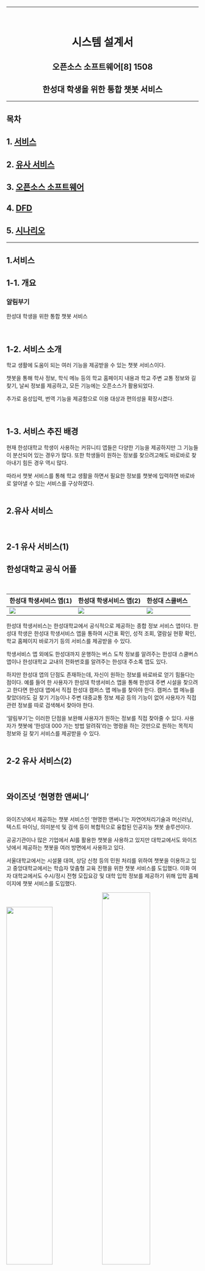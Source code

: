 
<hr>

</br>

<center>

# 시스템 설계서
## 오픈소스 소프트웨어[8] 1508
## 한성대 학생을 위한 통합 챗봇 서비스


</center>

<hr>

## 목차

## 1. [서비스](#1서비스) 

## 2. [유사 서비스](#2유사-서비스)
   
## 3. [오픈소스 소프트웨어](#3오픈소스-소프트웨어)  

## 4. [DFD](#4dfd)  

## 5. [시나리오](#5시나리오)  


<hr>



## 1.서비스

## 1-1. 개요

### 알림부기  
한성대 학생을 위한 통합 챗봇 서비스 



</br>

## 1-2. 서비스 소개

학교 생활에 도움이 되는 여러 기능을 제공받을 수 있는 챗봇 서비스이다.

챗봇을 통해 학사 정보, 학식 메뉴 등의 학교 홈페이지 내용과 학교 주변 교통 정보와 길찾기, 날씨 정보를 제공하고, 모든 기능에는 오픈소스가 활용되었다.

추가로 음성입력, 번역 기능을 제공함으로 이용 대상과 편의성을 확장시켰다.

</br>

## 1-3. 서비스 추진 배경
 현재 한성대학교 학생이 사용하는 커뮤니티 앱들은 다양한 기능을 제공하지만 그 기능들이 분산되어 있는 경우가 많다. 또한 학생들이 원하는 정보를 찾으려고해도 바로바로 찾아내기 힘든 경우 역시 많다.
 

 따라서 챗봇 서비스를 통해 학교 생활을 하면서 필요한 정보를 챗봇에 입력하면 바로바로 알아낼 수 있는 서비스를 구상하였다. 
</br>
</br>

## 2.유사 서비스
</br>

## 2-1 유사 서비스(1)


## 한성대학교 공식 어플
<br>

|한성대 학생서비스 앱(1)|한성대 학생서비스 앱(2)|한성대 스쿨버스|
|---|---|---|
|<img src="media/hansung main.png">|<img src="media/hansung menu.png">|<img src="media/hansung bus.jpeg">|


한성대 학생서비스는 한성대학교에서 공식적으로 제공하는 종합 정보 서비스 앱이다. 한성대 학생은 한성대 학생서비스 앱을 통하여 시간표 확인, 성적 조회, 열람실 현황 확인, 학교 홈페이지 바로가기 등의 서비스를 제공받을 수 있다.


학생서비스 앱 외에도 한성대까지 운행하는 버스 도착 정보를 알려주는 한성대 스쿨버스 앱이나 한성대학교 교내의 전화번호를 알려주는 한성대 주소록 앱도 있다.


하지만 한성대 앱의 단점도 존재하는데, 자신이 원하는 정보를 바로바로 얻기 힘들다는 점이다. 예를 들어 한 사용자가 한성대 학생서비스 앱을 통해 한성대 주변 시설을 찾으려고 한다면 한성대 앱에서 직접 한성대 캠퍼스 맵 메뉴를 찾아야 한다. 캠퍼스 맵 메뉴를 찾았더라도 길 찾기 기능이나 주변 대중교통 정보 제공 등의 기능이 없어 사용자가 직접 관련 정보를 따로 검색해서 찾아야 한다.


‘알림부기’는 이러한 단점을 보완해 사용자가 원하는 정보를 직접 찾아줄 수 있다. 사용자가 챗봇에 ‘한성대 000 가는 방법 알려줘’라는 명령을 하는 것만으로 원하는 목적지 정보와 길 찾기 서비스를 제공받을 수 있다.
</br>
</br>

## 2-2 유사 서비스(2)
</br>

## 와이즈넛 ‘현명한 앤써니’
</br>
와이즈넛에서 제공하는 챗봇 서비스인 ‘현명한 앤써니’는 자연어처리기술과 머신러닝, 텍스트 마이닝, 의미분석 및 검색 등이 복합적으로 융합된 인공지능 챗봇 솔루션이다. 


공공기관이나 많은 기업에서 AI를 활용한 챗봇을 사용하고 있지만 대학교에서도 와이즈넛에서 제공하는 챗봇을 여러 방면에서 사용하고 있다.


서울대학교에서는 시설물 대여, 상담 신청 등의 민원 처리를 위하여 챗봇을 이용하고 있고 중앙대학교에서는 학습자 맞춤형 교육 진행을 위한 챗봇 서비스를 도입했다. 이화 여자 대학교에서도 수시/정시 전형 모집요강 및 대학 입학 정보를 제공하기 위해 입학 홈페이지에 챗봇 서비스를 도입했다.

<img src="media/chat1.png" width="49%">
<img src="media/chat2.jpg" width="50%">

</br>

## 3.오픈소스 소프트웨어

## </br>3-1. __React Native__
## React Native
React Native는 페이브북이 개발한 오픈 소스 모바일 애플리케이션 프레임워크이다.
## React Native 선정 이유
React Native는 React의 선언형 UI 프레임워크를 iOS 및 Android에 제공한다. React Native를 사용하면 기본 UI 컨트롤을 사용하고 기본 플랫폼에 대한 전체 액세스 권한을 갖는다.
## React Native의 특징
* React를 사용하면 대화형 UI를 쉽게 만들 수 있다. 선언적 보기를 사용하면 코드를 더 쉽게 예측할 수 있고 디버깅 할 수 있다. 
* 자바스크립트에 대한 변경사항은 네이티브 앱을 재구축하지 않고도 라이브로 로드할 수 있다.
* 상태를 관리하는 캡슐화된 구성 요소를 만든 다음 복잡한 UI를 만들도록 구성합니다. 
* iOS, Android 및 기타 플랫폼에서 코드를 재사용할 수 있다.



## 라이센스
MIT License

<hr>

</br>

## </br>3-2. __KoChat__
## 조사자: 박수훈
</br>

## Kochat이란?

Kochat은 한국어 전용 오픈소스 목적지향 챗봇 프레임워크이다. <br>
목적지향 챗봇은 일정 관리, 호텔/식당/항공권 등의 예약, 음악 듣기 등 명령 전달, 콜센터 상담 등과 같은 특정된 목적을 달성하기 위해 사용되는 챗봇을 말한다.

## Kochat을 선정한 이유 

초보자가 연구자들의 소스코드를 활용하여 챗봇을 만들 때, 각각의 모듈을 구현하는 것은 어려우며, 이러한 모듈을 연결하여 파이프라인을 형성하는 것도 많은 전문성을 요한다.


따라서 이들이 목적지향 챗봇을 구현할 때는 직접 모든 모듈을 구현하기보다는 챗봇 빌더나 오픈소스 프레임워크를 활용하는 것이 일반적이다.


이 중 챗봇 빌더의 경우, 대부분 과금 정책을 적용하고 있기 때문에 무료로 목적지향 챗봇을 개발하려면 오픈소스 프레임워크를 이용해야 한다. 현재까지 몇몇 오픈소스가 출시되었지만 주로 영어를 위주로 개발되어 왔고, 한국어를 처리하기 위해서는 복잡한 과정을 거쳐야만 한다.


Kochat은 오픈소스 챗봇 개발 프레임워크이기 때문에 머신러닝 개발자라면 누구나 무료로 한국어 챗봇을 개발할 수 있다.  또한 Kochat은 일반인을 타깃으로한 챗봇빌더보다는 개발자를 타깃으로한 프레임워크로 프레임워크에 본인만의 모델을 추가할 수 있고, Loss 함수를 바꾸거나 새로운 기능을 첨가할 수 있다. 


이에 따라, 한국어 전용 목적지향 챗봇 프레임워크인 Kochat을 사용하게 되었다.

</br>

## Kochat 프레임워크에 대해

Kochat 은 데이터세트, 임베딩, 인텐트, 폴백, 엔티티, 슬롯필링+API, 시각화 등의 모듈로 구성된다.

- 데이터 세트 모듈


  사용자의 입력 데이터를 전처리하기 위한 모듈이다. 사용자로부터 문장이 입력되면 네이버 맞춤 검사기를 이용하여 오탈자를 교정한 뒤, 품사를 기반으로 토큰화를 진행한다.
- 임베딩 모듈 <br>
  데이터 전처리 이후에 임베딩 모듈을 통해 워드 임베딩을 수행한다.
- 인텐트 모듈 <br>
  사용자 발화의 의도를 파악하기 위해 사용된다.
- 폴백 모듈 <br>
  정해진 도메인 이외의 문장이 입력된 경우, “잘 모르겠어요.”와 같은 문장을 반환하여 대화가 지정된 도메인 안에서 진행되게 유도한다.
- 엔티티 모듈 <br>
  문장 내에 존재하는 개체명을 인식하기 위해 사용된다. 예를 들어 “수요일 부산 날씨 어때?”라는 문장이 주어지면, ‘수요일’을 날짜(DATE)로, ‘부산’을 장소(LOCATION)로 인식한다.
- 슬롯필링 + API 모듈 <br>
  슬롯필링은 목적지향 챗봇 구현시 주로 이용되는 기법이다. 먼저 인텐트 모듈을 통해 슬롯을 고르고, 엔티티 모듈을 통해 해당 슬롯을 채운다. 마지막으로 API 를 호출하여 사용자에게 정보를 제공할 수 있다. 예를 들어, 사용자가 “수요일 부산 날씨 어때?”라는 문장을 입력하면 인텐트 모듈은 이 문장을 날씨에 관련된 문장으로 분류하여 여러 슬롯 중, 날씨 API 를 호출하기 위한 슬롯을 선택한다.
- 시각화 모듈 <br>
  사용자는 별도의 설정 없이 여러가지 시각화 자료를 제공받을 수 있다.
- 사용자 인터페이스
  사용자는 아래와 같이 사용하기 쉬운 인터페이스를 통해 자신만의 챗봇을 구축할 수 있다.

  출처: 고현웅 외 2명. (2021). Kochat: 한국어 목적지향 챗봇 프레임워크. ACK 2021 학술발표회 논문집, 28(2), pp. 596-599.

> 오픈소스 소스코드와 문서: https://github.com/hyunwoongko/kochat

    Copyright 2020 Hyunwoong Ko.
    
    Licensed under the Apache License, Version 2.0 (the "License");
    you may not use this file except in compliance with the License.
    You may obtain a copy of the License at
    
    http://www.apache.org/licenses/LICENSE-2.0
    
    Unless required by applicable law or agreed to in writing, software
    distributed under the License is distributed on an "AS IS" BASIS,
    WITHOUT WARRANTIES OR CONDITIONS OF ANY KIND, either express or implied.
    See the License for the specific language governing permissions and
    limitations under the License.

<hr>


## </br>3-3. __Kospeech(STT)__
## 조사자: 박태범
</br>

## STT 오픈소스 링크

https://github.com/sooftware/kospeech

</br>

## STT란?

음성인식(Speech Recognition)이란 사람이 말하는 음성 언어를 컴퓨터가 해석해 그 내용을 문자데이터로 전환하는 처리를 말하며 STT(Speech-to-Text)라고도 한다.

</br>

## STT 핵심 요소 기술

STT를 위한 데이터에는 크게 음향학적 관점과 언어학점 관점으로 볼 수 있다. 음향학점 관점은 말하는 이, 공간, 노이즈 등의 환경적인 데이터가 주를 이루고 언어학적 관점에서는 어휘, 문맥, 문법 등을 모델링하기 위한 언어 데이터가 주를 이룬다.

STT는 크게 음성/언어 데이터로부터 인식 네트워크 모델을 생성하는 오프라인 학습 단계와 사용자가 발성한 음성을 인식하는 온라인 탐색 단계로 나뉜다. STT 엔진은 음성과 언어 데이터의 사전 지식을 사용해서 음성 신호로부터 문자 정보를 출력하는데 이 때 해석이라는 차원에서 STT 알고리즘을 디코더(Decoder)라고도 부른다. 디코딩 단계에서는 학습 단계 결과인 음향 모델(Acoustic Model), 언어 모델(Language Model)과 발음 사전(Pronunciation Lexicon)을 이용하여 입력된 특징 벡터를 모델과 비교, 스코어링(Scoring)하여 단어 열을 최종 결정 짓는다.

음향 모델링은 해당 언어의 음운 환경별 발음의 음향적 특성을 확률 모델로 대표 패턴을 생성하는 과정이고, 언어모델링은 어휘 선택, 문장 단위 구문 구조 등 해당 언어의 사용성 문제에 대해 문법 체계를 통계적으로 학습하는 과정이다. 또한 발음 사전 구축을 위해서는 텍스트를 소리 나는 대로 변환하는 음소 변환(Grapheme-to-Phoneme) 구현 과정이 필요하며, 표준 발음을 대상으로 하는 발음 변환 규칙만으로는 방언이나 사용자의 발화 습관과 어투에 따른 다양한 패턴을 반영하기 어려운 경우가 있어 별도의 사전 구축이 필요하게 된다.
</br>

## STT의 성능

기존에 상용 서비스에 적용되는 음향 모델의 대부분은 확률 통계 방식인 HMM(Hidden Markov Model) 기반으로 이루어졌으며, 2010년대 들어서면서 딥러닝 기반으로 HMM/DNN 방식으로 단어 인식 오류를 개선하여 20% 성능 향상을 이루어 냈다.

최근에는 시퀀스-투-시퀀스(Sequence-to-Sequence) 방식의 RNN 기반으로 속도와 성능 면에서 좋은 결과를 가져오면서, 음성 인식에서도 번역어(End-to-End) 학습 방식의 발전으로 일련의 오디오 특징을 입력으로 일련의 글자(character) 또는 단어들을 출력으로 하는 단일 함수를 학습할 수 있게 되었다. 또한 CTC(Connectionist Temporal Classification) 이라는 모델로 입력 데이터와 레이블 사이의 음성 정렬(alignment) 정보가 없어도 학습이 가능하게 되었다. 이와 같은 다양한 학습법을 통해 계속해서 STT의 성능은 향상되고 있다.
</br>

## 활용분야

어학원 및 어학 컨텐츠: 외국어 교육 학원 및 컨텐츠 업체에 음성인식을 적용하여 발음 정확도 향상

네비게이션: 네비게이션의 목적지 검색 및 설정 시 음성으로 입력하는 기능

홈쇼핑: 자동 주문 시 물품 수령 주소에 대한 음성인식

채팅 서비스: 사용자의 음성을 인식하여 자동으로 채팅창에 입력하는 기능
</br>

## STT 오픈소스 중 Kospeech 모델 선정 이유

1. 한국어 음성으로 구현된 STT 모델이 있는지 여부를 고려했는데, 대부분 오픈소스 STT 모델들은 그 성능이 영어에 한정해서 알려져 있었기 때문에, 한국어 음성에 대해서도 검증된 사례가 있는 Kospeech를 선정했다

2. Kospeech는 2020년 김수환이라는 개발자가 공개한 한국어 음성인식 모델을 제공하는 오픈소스 툴킷이다. Kospeech의 모델들은 End-to-End 방식을 따르는데, 여기서 End-to-End는 음성 데이터가 포함하는 문법, 발음 등의 특징까지 모두 모델이 학습하도록 하는 방식을 말한다. 따라서 Raw audio를 통째로 input으로 넣어주는 것이 특징이다.
</br>

## 라이선스

Apache-2.0 라이선스
<hr>
</br>

## </br>3-4. MariaDB
</br>

## MariaDB
MariaDB는 오픈소스 관계형 데이터베이스 관리 시스템이다.
</br>

## MariaDB 소개
MariaDB는 MySQL이 오라클에 인수되면서 핵심 개발자들과 의견 차이가 생기게 되면서, 일부 개발자들이 회사를 떠나 새로운 오픈소스 데이터베이스 관리 시스템을 개발하면서 생겨났다. <br>
MariaDB의 초창기 버전인 MariaDB 5.5은 MySQL 5.5 버전을 기반으로 개발했기 때문에 MySQL의 거의 모든 기능과 호환이 가능하다.
</br>

## MariaDB 특징
* MariaDB는 MySQL과 동일한 소스 코드를 기반으로 하기 때문에 MySQL과 높은 호환성을 유지한다.
* MySQL과 비교해 애플리케이션 부분 속도가 4~5천배 정도 빠르며, 성능 면에서는 최고 70%의 향상을 보인다.
</br>

## MariaDB 역할
MariaDB는 챗봇이 사용자의 입력에 따라 챗봇이 응답한 수행 결과를 저장한다. 추후 비슷한 정보를 요구하거나 자주 묻는 질문 등을 수집하여 챗봇 응답의 정확도를 높인다. 
</br>

## 라이센스
MariaDB 서버: GPL 2.0   
MariaDB 커넥터/클라이언트: LGPL
</br>

<hr>

## </br>3-5. OpenWeather
## 조사자: 이찬우
</br>

### <br>:sunny: **찾은 Open-source Link** : https://openweathermap.org/api

### <br>:ledger: **오픈소스 이름** : OpenWeather (전 세계 날씨 정보를 알려주는 통합 API)

### <br>:question: **오픈소스 선정이유** : 해당 API는 전 세계의 개발자들이 활용하여 정확도가 높다고 판단해 선정했습니다.

### <br>:open_mouth: **해당 오픈소스 특징** : <br>

- JSON 형태로 다양한 언어를 활용해 서비스를 제작할 수 있다.

- 국가, 도시명으로 분류하는 것이 아닌 위도와 경도의 수치로 해당 위치에 대한 정보를 주어 특정 위치의 데이터를 얻기가 수월하다.
- 다양한 개발자의 커스텀된 자료와 융합을 할 수 있다.
- 온도뿐만이 아닌 미세먼지 정보도 호출할 수 있다.

### <br>🔧 **해당 오픈소스 기능** : Free Plan 기준으로 작성<br>

- 현재 날씨 데이터
- 날씨 예보 (5일 동안)
- 기본 날씨 지도
- 날씨 대시보드
- 대기오염 API
- 지오코딩 API (지리적 위치와 좌표로 검색)
- 날씨 위젯

### <br>:bulb: **오픈소스 활용 방안** :

1. 현 거주지의 날씨 정보 및 학교 주변의 날씨, 대기오염을 알려주어 <br>
   등하교 시의 날씨로 인한 불편함을 없게 한다.
2. 날씨 위젯을 활용하여서 한 눈에 날씨 정보를 알 수 있도록 한다.
   <br><br>

### 📝 **라이선스** : **ODbL** (Open Database License)

Free와 Startup plan에 한 함.<br><br>


<hr>


## </br>3-6. __Scrapy__
## 조사자: 주권영

## 1. 오픈소스 링크

https://github.com/scrapy/scrapy

## 2. Scrapy란?

웹 데이터 수집 가능한 오픈소스 웹 크롤링 프레임워크

## 3. Scrapy 사용목적

학교 홈페이지에 제시되어 있는 학생식당, 교직원식당의 식단내용을 스캔&저장후 제공한다.

## 4. Scrapy 선정 이유

1. js가 사용되지 않은 홈페이지의 식단표 정보를 수집하기에는, 여러 크롤러중 가장 가벼운 Scrapy가 유리함.
2. 많은 활용 사례로 인해 커뮤니티가 활성화 되어, 개발에 대한 용이성.

## 5. Scrapy의 특징

- <strong>GitHub의 스타 수 45.1k 개로, 현재까지 활발히 개발</strong>되고 있는 크롤러
- 비동기 네트워킹 라이브러리(asynchronous networking library)인 [Twisted](https://twistedmatrix.com/trac/)를 기반으로 매우 우수한 성능 발휘.
- 페이지 렌더링을 위해 필요한 js, image 파일 등을 조회하지 않고 <strong>지정된 URL만 조회함으로 기타 크롤러 대비 가볍고 빠른 성능</strong> 발휘.
- XPath, CSS 표현식으로 HTML 소스에서 데이터 추출 가능.
- 미들웨어 추가나 파이프라인 연결의 용이성으로 우수한 확장성.
- javascript 지원 불가로 인해 동적 웹페이지 정보 수집 불가.

## 6. LICENSE

BSD 3-Clause "New" or "Revised" License ([참고](https://github.com/scrapy/scrapy/blob/master/LICENSE))


## </br>3-7. ODsay LAB
## 조사자: 방경원
</br>

## 대중교통 API


## Open Source : 대중교통 API

## 오픈 소스 이름 : ODsay LAB(Origin + Destination + Say)

**API 링크 - https://lab.odsay.com/**

## <u>**오픈소스 선정 이유 **</u>

1.  **모든 Web, Mobile 환경 지원 (Web, Android, IOS)**
2.  **전국 모든 버스, 지하철, 열차, 고속버스, 시외버스, 국내항공 전체 약 18만 개 노선데이터를 제공하고 있습니다.**
3.  **월2회 전국 대중교통 변경사항을 반영, 업데이트 하고 있습니다.** **(DB 업데이트)**
4.  **ODsay LAB에서는 영문, 중문(간체, 번체), 일문, 베트남어 등 다국어를 지원하고 있습니다.**
5.  **경위도 좌표를 이용하여 별도 가공없이 모든 지도에 대중교통 정보 매칭이 가능**

** 활용방법 **

대중교통 API를 챗봇 서비스에 접목시킬 경우 학생들의 통학 뿐 아니라 평소 이동 시 편의성을 제공할 수 있습니다. 실시간 버스 위치와 도착정보, 지하철 시간표 기능을 통해 시간 낭비를 줄이고 정류장의 위치,환승정보, 길찾기 기능 등을 통해 효율적인 동선관리가 가능합니다. 뿐만 아니라 서울 근교 외에 먼 거리에서 학교를 다니는 학생들은 시외버스나 고속버스,열차 등의 정보제공을 통해 등하교에 있어 편의기능을 제공받을 수 있습니다. 다국어 기능을 제공함으로써 외국인 학생들도 이용할 수 있습니다.

ex) Q. OO번 버스가 OO정류장에 몇 분 후 도착인지 알려줘. 

​	  A.  8분 후 OO번 버스가 OO정류장에 도착합니다.

**활용서비스 :  Korea Transit Guide, Bixby 언제와U, 코레일 ga-G 등**
<hr>


## </br>3-8. __Kakao Maps API__
## 조사자: 이서영

## 1.	오픈소스 링크

Kakao Maps: https://apis.map.kakao.com/web/

## 2.	Maps API란?

API는 Application Program Interface의 약자로서 개발을 도와주는 도구이다. 구글, 페이스북, 네이버, 카카오 등 다양한 기업에서는 API를 지원하고 있다. 
API 제공 회사에서 축적한 지도 관련 데이터들을 이용하면 지도 데이터와 지도를 앱에 띄울 수 있는데, 이러한 코드들과 코드들을 사용할 수 있게 연결해주는 것을 Maps API라고 한다.
Maps API는 지도 어플리케이션 내에 사용하기 위한 인터페이스를 제공하고, 그 외에도 마커, 레이아웃, 지도 타입 등 다양한 기능들을 제공하고 있다. 

## 3.	Kakao Maps API 선정 이유

우리는 한성대학교 전용 챗봇을 위해 오픈소스를 사용하기 때문에 한정된 지역의 지도 정보만을 필요로 한다. 
그렇기에 구글보다는 학생들의 접근성이 더 높은 카카오 기업의 API를 사용하게 되었고, 
챗봇 개발을 가정하였을 때 카카오톡과 연결하여 서비스 제공을 할 가능성이 높기에 Kakao Maps API를 선정하였다.

간단 요약: 한성대학교 주변 지도 데이터만 요구하기 때문에, 학생들의 접근성이 더 높고 다른 어플리케이션과 연동하기 쉬운 API를 이용하였다. 

## 4.	Kakao Maps API 기술

Kakao Maps API를 사용하기 위해서는 카카오에서 발급해주는 API Key가 필요하다. KEY를 발급받은 후 Javascript를 이용하여 원하는 지도의 기능을 구현시킬 수 있다. Kakao Maps는 기본적인 지도 외에도 길찾기나 로드뷰, 원하는 위치에 원하는 컨텐츠를 표시하는 등 다양한 기능들을 추가할 수 있다. 그리고 Kakao Maps는 Web Page 뿐만 아니라 Android나 Ios에서의 기능도 지원하고 있어 이를 이용한 다양한 어플리케이션 개발이 가능하다. 

## 5.	Kakao Maps API 활용 분야

Kakao Maps API는 다양한 분야에서 사용될 수 있다. 지도 데이터를 사용하여 원하는 지역 주변의 다양한 정보들을 쉽게 얻을 수 있고 지도 고유의 기능을 이용하여 길찾기 및 즐겨찾기 등을 제공할 수 있다. 이러한 API를 한성대학교 챗봇에 추가한다면 학생들에게 한성대학교 주변 맛집들의 위치와 다양한 정보들을 제공할 수 있고, 현재 있는 위치와 원하는 학교 건물 및 학교 근처 장소까지 손쉽게 찾을 수 있게 지도를 표시해줄 수 있다. 

## 6.	Kakao Maps API License 

카카오 플랫폼 서비스 운영 정책 링크: (https://developers.kakao.com/terms/latest/ko/site-policies#prohibited-content)

<hr><br>


## </br> 3.9 파파고
## 조사자: 이선영

### :link: 오픈소스 링크 : https://developers.naver.com/docs/papago/papago-nmt-api-reference.md

### :mag: 오픈소스 이름 : 파파고

### :sunny: 오픈소스 선정이유

- 교내에서 사용되는 챗봇이기에 해외 교환학생과 같은 외국인 학생을 위한 번역기능이 필요하다고 판단했습니다.

### :heavy_check_mark: 오픈 소스 특징

- 파파고는 다국어 언어 처리에 대한 네이버의 기술과 경험을 번역 엔진에 적용해 보다 정확한 번역 결과를 제공하는 서비스입니다. 파파고가 제공하는 RESTful 형태의 API를 사용하면 서비스에 번역 기능을 간단하게 적용할 수 있습니다.

  - **Papago 번역**: 파파고의 인공 신경망 기반 기계 번역 기술(NMT, Neural Machine Translation)로 텍스트를 번역한 결과를 반환하는 RESTful API입니다.
  - **언어 감지**: 입력된 텍스트의 언어를 감지해 주는 RESTful API입니다.
  - **한글 인명-로마자 변환**: 한글로 된 이름을 로마자 표기로 변환한 결과를 반환하는 RESTful API입니다.

### :bulb: 오픈소스 활용 방안

- STT로 추출 된 텍스트 혹은 입력된 텍스트를 kochat 프레임워크에 번역처리 과정을 거쳐 사용자에게 적합한 언어로 변환 후 최적의 답변을 제공
  - EX) **How to go Hansung university?** 라는 질문이 입력되면 **한성대학교에 어떻게 가나요?** 로 번역되어 챗봇 프레임워크인 **kochat**에 전송하여 답변을 사용자 맞춤 언어로 변환하여 사용자에게 제공
</br>
## 4.DFD

<img src="media/DFD.png"></img>
</br>
## 5.시나리오

- 사용자는 채팅창에서 챗봇과 대화할 준비를 한다.

- 음성 입력 버튼을 눌러, 채팅 대신 음성으로도 챗봇 이용이 가능한다.

- 요청 문장(음성)을 입력한다.

  1. 음성을 입력했다면 Kospeech을 통해 문자 데이터로 전환한다.
  2. 요청 문장(음성)이 외국어라면 한국어로 번역한다.

- Kochat을 통해 문장(키워드)을 분석한다.

  1. 날씨

     OpenWeather를 이용해 해당 날씨 정보 return

  2. 식당

     Scrapy를 통해 생성한 식단DB에서 요청에 맞는 식단 정보 return

  3. 교통

     대중교통 시간표나 도착시간 return

  4. 지도
   
     위치 정보와 목적지 경로 return

